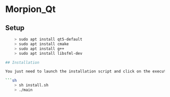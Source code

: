 # Morpion_Qt
## Setup

```bash
    > sudo apt install qt5-default
    > sudo apt install cmake
    > sudo apt install g++
    > sudo apt install libsfml-dev

## Installation

You just need to launch the installation script and click on the executable

```sh 
    > sh install.sh
    > ./main
```

